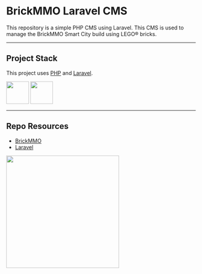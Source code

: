 # BrickMMO Laravel CMS

This repository is a simple PHP CMS using Laravel. This CMS is used to manage the BrickMMO Smart City build using LEGO® bricks.

---

## Project Stack

This project uses [PHP](https://www.php.net/) and [Laravel](https://laravel.com/).

<img src="https://console.codeadam.ca/api/image/php" width="60"> <img src="https://console.codeadam.ca/api/image/laravel" width="60">

---

## Repo Resources

* [BrickMMO](https://www.brickmmo.com/)
* [Laravel](https://laravel.com/)

<a href="https://brickmmo.com">
<img src="https://brickmmo.com/images/brickmmo-logo-horizontal.jpg" width="300">
</a>
